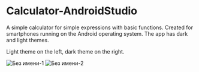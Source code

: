 # Calculator-AndroidStudio
A simple calculator for simple expressions with basic functions. Created for smartphones running on the Android operating system. The app has dark and light themes.

Light theme on the left, dark theme on the right.

![Без имени-1](https://user-images.githubusercontent.com/104650912/203143310-3afd544c-2d04-4448-a6bc-e8ba754690ad.png)
![Без имени-2](https://user-images.githubusercontent.com/104650912/203143567-7e2924b7-cb77-4aac-a6d0-54bab2df89e9.png)




